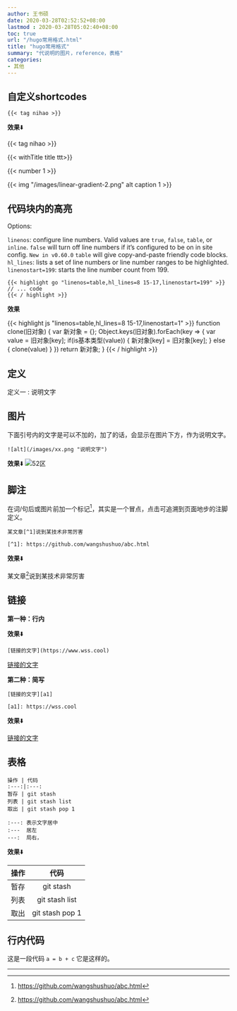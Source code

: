 ```yaml
---
author: 王书硕
date: 2020-03-28T02:52:52+08:00
lastmod : 2020-03-28T05:02:40+08:00
toc: true
url: "/hugo常用格式.html"
title: "hugo常用格式"
summary: "代说明的图片，reference，表格"
categories:
- 其他
---
```


## 自定义shortcodes

<pre><code><span>{</span>{< tag nihao >}}</code></pre>

**效果**⬇️

{{< tag nihao >}}

{{< withTitle title ttt>}}

{{< number 1 >}}

{{< img "/images/linear-gradient-2.png" alt caption 1 >}}

## 代码块内的高亮

Options:

`linenos`: configure line numbers. Valid values are `true`, `false`, `table`, or `inline`. `false` will turn off line numbers if it’s configured to be on in site config. `New in v0.60.0` `table` will give copy-and-paste friendly code blocks.
`hl_lines`: lists a set of line numbers or line number ranges to be highlighted.
`linenostart=199`: starts the line number count from 199.

<pre><code><span>{</span>{< highlight go "linenos=table,hl_lines=8 15-17,linenostart=199" >}}
// ... code
<span>{</span>{< / highlight >}}
</code></pre>

**效果**

{{< highlight js "linenos=table,hl_lines=8 15-17,linenostart=1" >}}
function clone(旧对象) {
  var 新对象 = {};
  Object.keys(旧对象).forEach(key => {
    var value = 旧对象[key];
    if(is基本类型(value)) {
      新对象[key] = 旧对象[key];
    } else {
      clone(value)
    }
  })
  return 新对象;
}
{{< / highlight >}}

## 定义

定义一
: 说明文字

## 图片

下面引号内的文字是可以不加的，加了的话，会显示在图片下方，作为说明文字。

```
![alt](/images/xx.png "说明文字")
```

**效果**⬇️
![52区](/images/hugo01.jpg "外域52区")

## 脚注

在词/句后或图片前加一个标记[^1]，其实是一个冒点，点击可追溯到页面地步的注脚定义。

```
某文章[^1]说到某技术非常厉害

[^1]: https://github.com/wangshushuo/abc.html
```

**效果**⬇️

某文章[^1]说到某技术非常厉害

## 链接

**第一种：行内**

**效果**⬇️

```
[链接的文字](https://www.wss.cool)
```

[链接的文字](https://wss.cool)

**第二种：简写**

```
[链接的文字][a1]

[a1]: https://wss.cool
```

**效果**⬇️

[链接的文字][a1]

## 表格

```
操作 | 代码 
:---:|:---:
暂存 | git stash
列表 | git stash list
取出 | git stash pop 1
```
```
:---: 表示文字居中
:---  居左
---:  局右，
```

**效果**⬇️

操作 | 代码 
:---:|:---:
暂存 | git stash
列表 | git stash list
取出 | git stash pop 1

## 行内代码

这是一段代码 `a = b + c` 它是这样的。

---

[^1]: https://github.com/wangshushuo/abc.html

[a1]: https://wss.cool